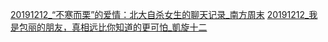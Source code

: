 [20191212_“不寒而栗”的爱情：北大自杀女生的聊天记录_南方周末](https://github.com/AlanWorkerr/ArticlesMuseum/blob/master/articles/20191212_%E2%80%9C%E4%B8%8D%E5%AF%92%E8%80%8C%E6%A0%97%E2%80%9D%E7%9A%84%E7%88%B1%E6%83%85%EF%BC%9A%E5%8C%97%E5%A4%A7%E8%87%AA%E6%9D%80%E5%A5%B3%E7%94%9F%E7%9A%84%E8%81%8A%E5%A4%A9%E8%AE%B0%E5%BD%95_%E5%8D%97%E6%96%B9%E5%91%A8%E6%9C%AB.md)
[20191212_我是包丽的朋友，真相远比你知道的更可怕_凱旋十二](https://github.com/AlanWorkerr/ArticlesMuseum/blob/master/articles/20191212_%E6%88%91%E6%98%AF%E5%8C%85%E4%B8%BD%E7%9A%84%E6%9C%8B%E5%8F%8B%EF%BC%8C%E7%9C%9F%E7%9B%B8%E8%BF%9C%E6%AF%94%E4%BD%A0%E7%9F%A5%E9%81%93%E7%9A%84%E6%9B%B4%E5%8F%AF%E6%80%95_%E5%87%B1%E6%97%8B%E5%8D%81%E4%BA%8C.md)
